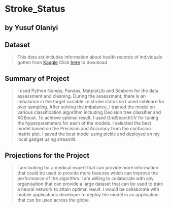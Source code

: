 # Stroke_Status
## by Yusuf Olaniyi


## Dataset

>This data set includes information about health records of individuals gotten from [Kaggle](https://www.kaggle.com/)  Click [here](https://drive.google.com/file/d/1IliAkqX1tDGyfm5Pu3AwFgDQQ2XBX279/view?usp=sharing) to download


## Summary of Project

> I used Python Numpy, Pandas, MatplotLib and Seaborn for the data assessment and cleaning.
> During the assessment, there is an imbalance in the target variable i.e stroke status so I used imblearn for over sampling.
> After solving the imbalance, I trained the model on various classification algorithm including Decision tree classifier and XGBoost.
> To achieve optimal result, I used GridSearchCV for tuning the hyperparameters for each of the models.
> I selected the best model based on the Precision and Accuracy from the confusion matrix plot.
> I saved the best model using pickle and deployed on my local gadget using streamlit.

## Projections for the Project
> I am looking for a medical expert that can provide more information that could be used to provide more features which can improve the performance of the algorithm.
> I am willing to collaborate with any organisation that can provide a large dataset that can be used to train a neural network to attain optimal result.
> I would be collaborate with mobile applications developer to deploy the model in an application that can be used across the globe.
